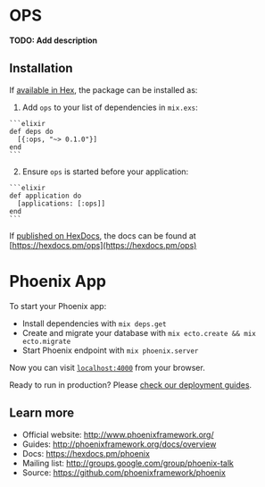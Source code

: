 # OPS

**TODO: Add description**

## Installation

If [available in Hex](https://hex.pm/docs/publish), the package can be installed as:

  1. Add `ops` to your list of dependencies in `mix.exs`:

    ```elixir
    def deps do
      [{:ops, "~> 0.1.0"}]
    end
    ```

  2. Ensure `ops` is started before your application:

    ```elixir
    def application do
      [applications: [:ops]]
    end
    ```

If [published on HexDocs](https://hex.pm/docs/tasks#hex_docs), the docs can
be found at [https://hexdocs.pm/ops](https://hexdocs.pm/ops)


# Phoenix App

To start your Phoenix app:

  * Install dependencies with `mix deps.get`
  * Create and migrate your database with `mix ecto.create && mix ecto.migrate`
  * Start Phoenix endpoint with `mix phoenix.server`

Now you can visit [`localhost:4000`](http://localhost:4000) from your browser.

Ready to run in production? Please [check our deployment guides](http://www.phoenixframework.org/docs/deployment).

## Learn more

  * Official website: http://www.phoenixframework.org/
  * Guides: http://phoenixframework.org/docs/overview
  * Docs: https://hexdocs.pm/phoenix
  * Mailing list: http://groups.google.com/group/phoenix-talk
  * Source: https://github.com/phoenixframework/phoenix
